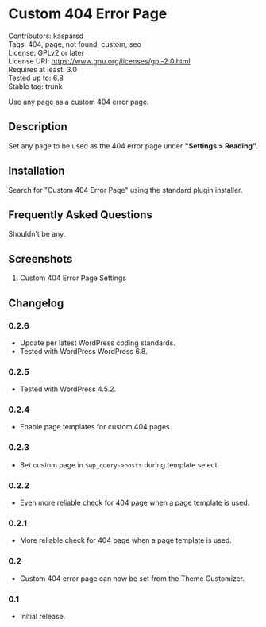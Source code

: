 # Custom 404 Error Page

Contributors: kasparsd   
Tags: 404, page, not found, custom, seo   
License: GPLv2 or later   
License URI: https://www.gnu.org/licenses/gpl-2.0.html   
Requires at least: 3.0   
Tested up to: 6.8   
Stable tag: trunk

Use any page as a custom 404 error page.


## Description

Set any page to be used as the 404 error page under **"Settings > Reading"**.


## Installation

Search for "Custom 404 Error Page" using the standard plugin installer.


## Frequently Asked Questions

Shouldn't be any.


## Screenshots

1. Custom 404 Error Page Settings


## Changelog

### 0.2.6
* Update per latest WordPress coding standards.
* Tested with WordPress WordPress 6.8.

### 0.2.5
* Tested with WordPress 4.5.2.

### 0.2.4
* Enable page templates for custom 404 pages.

### 0.2.3
* Set custom page in `$wp_query->posts` during template select.

### 0.2.2
* Even more reliable check for 404 page when a page template is used.

### 0.2.1
* More reliable check for 404 page when a page template is used.

### 0.2
* Custom 404 error page can now be set from the Theme Customizer.

### 0.1
* Initial release.
